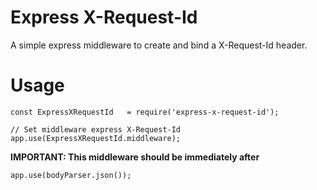 # Express X-Request-Id

A simple express middleware to create and bind a X-Request-Id header.

# Usage

```
const ExpressXRequestId   = require('express-x-request-id');

// Set middleware express X-Request-Id
app.use(ExpressXRequestId.middleware);
```

**IMPORTANT: This middleware should be immediately after**

```
app.use(bodyParser.json());
```
